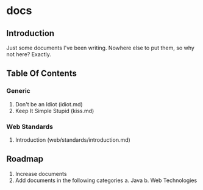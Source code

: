 docs
====

Introduction
------------

Just some documents I've been writing. Nowhere else to put them, so why not here? Exactly.

Table Of Contents
-----------------

### Generic

1. Don't be an Idiot (idiot.md)
2. Keep It Simple Stupid (kiss.md)

### Web Standards
1. Introduction (web/standards/introduction.md)

Roadmap
-------

1. Increase documents
2. Add documents in the following categories
  a. Java
  b. Web Technologies